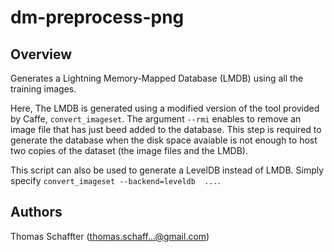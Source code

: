 # dm-preprocess-png
## Overview
Generates a Lightning Memory-Mapped Database (LMDB) using all the training images.

Here, The LMDB is generated using a modified version of the tool provided by Caffe, `convert_imageset`. The argument `--rmi` enables to remove an image file that has just beed added to the database. This step is required to generate the database when the disk space avaiable is not enough to host two copies of the dataset (the image files and the LMDB).

This script can also be used to generate a LevelDB instead of LMDB. Simply specify `convert_imageset --backend=leveldb  ...`.

## Authors
Thomas Schaffter (thomas.schaff...@gmail.com)
